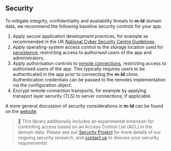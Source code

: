 ## Security

To mitigate integrity, confidentiality and availability threats to **m-ld** domain data, we recommend the following baseline security controls for your app.

1. Apply secure application development practices, for example as recommended in the UK [National Cyber Security Centre Guidelines](https://www.ncsc.gov.uk/collection/developers-collection).
2. Apply operating-system access control to the storage location used for [persistence](#data-persistence), restricting access to authorised users of the app and administrators.
3. Apply authorisation controls to [remote connections](#connecting-to-other-clones), restricting access to authorised users of the app. This typically requires users to be authenticated in the app prior to connecting the **m-ld** clone. Authentication credentials can be passed to the remotes implementation via the configuration object.
4. Encrypt remote connection transports, for example by applying transport layer security (TLS) to server connections, if applicable.

A more general discussion of security considerations in **m-ld** can be found on the [website](https://m-ld.org/doc/#security).

> 🚧 This library additionally includes an experimental extension for controlling access based on an Access Control List (ACL) in the domain data. Please see our [Security Project](https://github.com/m-ld/m-ld-security-spec) for more details of our ongoing security research, and [contact us](https://m-ld.org/hello/) to discuss your security requirements!